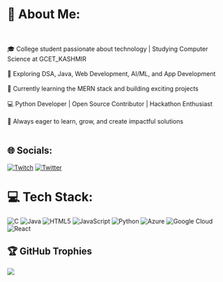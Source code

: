 # 💫 About Me:<br><br>
🎓 College student passionate about technology | Studying Computer Science at GCET_KASHMIR<br><br>
🌟 Exploring DSA, Java, Web Development, AI/ML, and App Development<br><br>
🚀 Currently learning the MERN stack and building exciting projects<br><br>
💻 Python Developer | Open Source Contributor | Hackathon Enthusiast<br><br>
🌱 Always eager to learn, grow, and create impactful solutions<br><br>

## 🌐 Socials:
[![Twitch](https://img.shields.io/badge/Twitch-%239146FF.svg?logo=Twitch&logoColor=white)](https://twitch.tv/Ishfaq_24) [![Twitter](https://img.shields.io/badge/Twitter-%231DA1F2.svg?logo=Twitter&logoColor=white)](https://twitter.com/Ishfaqknows) 

# 💻 Tech Stack:
![C](https://img.shields.io/badge/c-%2300599C.svg?style=for-the-badge&logo=c&logoColor=white) ![Java](https://img.shields.io/badge/java-%23ED8B00.svg?style=for-the-badge&logo=java&logoColor=white) ![HTML5](https://img.shields.io/badge/html5-%23E34F26.svg?style=for-the-badge&logo=html5&logoColor=white) ![JavaScript](https://img.shields.io/badge/javascript-%23323330.svg?style=for-the-badge&logo=javascript&logoColor=%23F7DF1E) ![Python](https://img.shields.io/badge/python-3670A0?style=for-the-badge&logo=python&logoColor=ffdd54) ![Azure](https://img.shields.io/badge/azure-%230072C6.svg?style=for-the-badge&logo=azure-devops&logoColor=white) ![Google Cloud](https://img.shields.io/badge/Google%20Cloud-%234285F4.svg?style=for-the-badge&logo=google-cloud&logoColor=white) ![React](https://img.shields.io/badge/react-%2320232a.svg?style=for-the-badge&logo=react&logoColor=%2361DAFB)

## 🏆 GitHub Trophies
![](https://github-profile-trophy.vercel.app/?username=ishfaq24&theme=discord&no-frame=false&no-bg=true&margin-w=4)



<!-- Proudly created with GPRM ( https://gprm.itsvg.in ) -->
